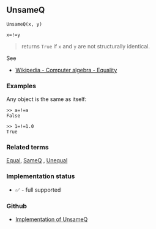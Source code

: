 ## UnsameQ

```
UnsameQ(x, y)

x=!=y
```

> returns `True` if `x` and `y` are not structurally identical.

See
* [Wikipedia - Computer algebra - Equality](https://en.wikipedia.org/wiki/Computer_algebra#Equality)

### Examples

Any object is the same as itself:

```
>> a=!=a
False

>> 1=!=1.0
True
```


### Related terms
[Equal](Equal.md), [SameQ](SameQ.md) , [Unequal](Unequal.md)






### Implementation status

* &#x2705; - full supported

### Github

* [Implementation of UnsameQ](https://github.com/axkr/symja_android_library/blob/master/symja_android_library/matheclipse-core/src/main/java/org/matheclipse/core/builtin/BooleanFunctions.java#L4685) 
